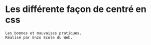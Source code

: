 # Les différente façon de centré en css

    Les bonnes et mauvaises pratiques.
    Réalisé par Enzo Ecole du Web.
